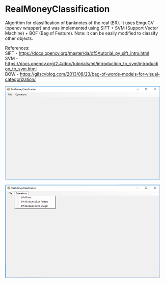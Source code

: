 # RealMoneyClassification
 Algorithm for classification of banknotes of the real (BR). 
 It uses EmguCV (opencv wrapper) and was implemented using SIFT + SVM (Support Vector Machine) + BOF (Bag of Feature). 
 Note: it can be easily modified to classify other objects.
 
References: </br>
	SIFT - https://docs.opencv.org/master/da/df5/tutorial_py_sift_intro.html </br>
	SVM  - https://docs.opencv.org/2.4/doc/tutorials/ml/introduction_to_svm/introduction_to_svm.html </br>
	BOW - https://gilscvblog.com/2013/08/23/bag-of-words-models-for-visual-categorization/ </br>
 
 
![alt text](https://github.com/Alissonerdx/RealMoneyClassification/blob/master/View%201.png)

![alt text](https://github.com/Alissonerdx/RealMoneyClassification/blob/master/View%202.png)
